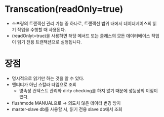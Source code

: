 # Transcation(readOnly=true)

- 스프링의 트랜잭션 관리 기능 중 하나로, 트랜잭션 범위 내에서 데이터베이스의 읽기 작업을 수행할 때 사용된다.
- (readOnlyt=true)을 사용하면 해당 메서드 또는 클래스의 
모든 데이터베이스 작업이 읽기 전용 트랜잭션으로 실행됩니다.

# 장점

- 명시적으로 읽기만 하는 것을 알 수 있다.
- 엔티티가 아닌 스칼라 타입으로 조회
    - 영속성 컨텍스트 관리와 dirty checking를 하지 않기 때문에 성능상의 이점이 있다.
- flushmode MANUAL으로 → 의도치 않은 데이터 변경 방지
- master-slave db를 사용할 시, 읽기 전용 slave db에서 조회
